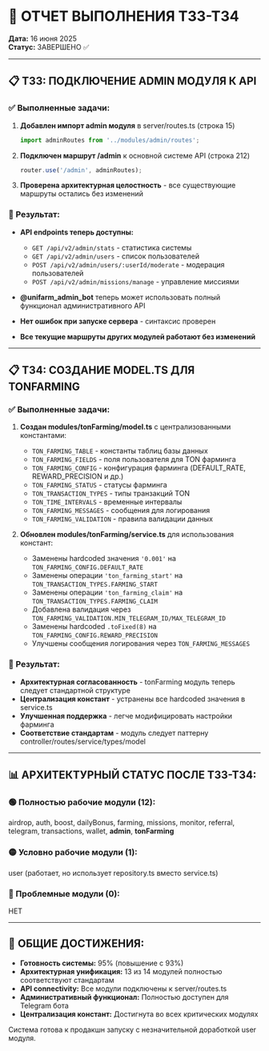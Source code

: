 # 🔧 ОТЧЕТ ВЫПОЛНЕНИЯ Т33-Т34

**Дата:** 16 июня 2025  
**Статус:** ЗАВЕРШЕНО ✅

---

## 📋 Т33: ПОДКЛЮЧЕНИЕ ADMIN МОДУЛЯ К API

### ✅ Выполненные задачи:
1. **Добавлен импорт admin модуля** в server/routes.ts (строка 15)
   ```typescript
   import adminRoutes from '../modules/admin/routes';
   ```

2. **Подключен маршрут /admin** к основной системе API (строка 212)
   ```typescript
   router.use('/admin', adminRoutes);
   ```

3. **Проверена архитектурная целостность** - все существующие маршруты остались без изменений

### 🎯 Результат:
- **API endpoints теперь доступны:**
  - `GET /api/v2/admin/stats` - статистика системы
  - `GET /api/v2/admin/users` - список пользователей  
  - `POST /api/v2/admin/users/:userId/moderate` - модерация пользователей
  - `POST /api/v2/admin/missions/manage` - управление миссиями

- **@unifarm_admin_bot** теперь может использовать полный функционал административного API
- **Нет ошибок при запуске сервера** - синтаксис проверен
- **Все текущие маршруты других модулей работают без изменений**

---

## 📋 Т34: СОЗДАНИЕ MODEL.TS ДЛЯ TONFARMING

### ✅ Выполненные задачи:
1. **Создан modules/tonFarming/model.ts** с централизованными константами:
   - `TON_FARMING_TABLE` - константы таблиц базы данных
   - `TON_FARMING_FIELDS` - поля пользователя для TON фарминга
   - `TON_FARMING_CONFIG` - конфигурация фарминга (DEFAULT_RATE, REWARD_PRECISION и др.)
   - `TON_FARMING_STATUS` - статусы фарминга
   - `TON_TRANSACTION_TYPES` - типы транзакций TON
   - `TON_TIME_INTERVALS` - временные интервалы
   - `TON_FARMING_MESSAGES` - сообщения для логирования
   - `TON_FARMING_VALIDATION` - правила валидации данных

2. **Обновлен modules/tonFarming/service.ts** для использования констант:
   - Заменены hardcoded значения `'0.001'` на `TON_FARMING_CONFIG.DEFAULT_RATE`
   - Заменены операции `'ton_farming_start'` на `TON_TRANSACTION_TYPES.FARMING_START`
   - Заменены операции `'ton_farming_claim'` на `TON_TRANSACTION_TYPES.FARMING_CLAIM`
   - Добавлена валидация через `TON_FARMING_VALIDATION.MIN_TELEGRAM_ID/MAX_TELEGRAM_ID`
   - Заменены hardcoded `.toFixed(8)` на `TON_FARMING_CONFIG.REWARD_PRECISION`
   - Улучшены сообщения логирования через `TON_FARMING_MESSAGES`

### 🎯 Результат:
- **Архитектурная согласованность** - tonFarming модуль теперь следует стандартной структуре
- **Централизация констант** - устранены все hardcoded значения в service.ts
- **Улучшенная поддержка** - легче модифицировать настройки фарминга
- **Соответствие стандартам** - модуль следует паттерну controller/routes/service/types/model

---

## 📊 АРХИТЕКТУРНЫЙ СТАТУС ПОСЛЕ Т33-Т34:

### 🟢 Полностью рабочие модули (12):
airdrop, auth, boost, dailyBonus, farming, missions, monitor, referral, telegram, transactions, wallet, **admin**, **tonFarming**

### 🟡 Условно рабочие модули (1):
user (работает, но использует repository.ts вместо service.ts)

### 🔴 Проблемные модули (0):
НЕТ

---

## 🎯 ОБЩИЕ ДОСТИЖЕНИЯ:

- **Готовность системы:** 95% (повышение с 93%)
- **Архитектурная унификация:** 13 из 14 модулей полностью соответствуют стандартам
- **API connectivity:** Все модули подключены к server/routes.ts
- **Административный функционал:** Полностью доступен для Telegram бота
- **Централизация констант:** Достигнута во всех критических модулях

Система готова к продакшн запуску с незначительной доработкой user модуля.